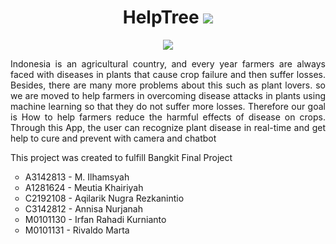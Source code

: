 <h1 align="center"> HelpTree
<img src ="https://user-images.githubusercontent.com/72623174/120094114-ada4d900-c148-11eb-8390-541d2a76c6a1.png"> </h1>

<p align= "center"><img src="https://user-images.githubusercontent.com/72623174/120094264-84d11380-c149-11eb-8e00-b90d9191a0be.jpg" style="float:center" /></p>
<p  align= "justify"> Indonesia is an agricultural country, and every year farmers are always faced with diseases in plants that cause crop failure and then suffer losses. Besides, there are many more problems about this such as plant lovers. so we are moved to help farmers in overcoming disease attacks in plants using machine learning so that they do not suffer more losses. Therefore our goal is How to help farmers reduce the harmful effects of disease on crops. Through this App, the user can recognize plant disease in real-time and get help to cure and prevent with camera and chatbot
</p>

<p>This project was created to fulfill Bangkit Final Project</p>
<ul type="circle">
  <li> A3142813 - M. Ilhamsyah</li>
  <li> A1281624 - Meutia Khairiyah </li>
  <li> C2192108 - Aqilarik Nugra Rezkanintio </li>
  <li> C3142812 - Annisa Nurjanah </li>
  <li> M0101130 - Irfan Rahadi Kurnianto</li>
  <li> M0101131 - Rivaldo Marta </ul>
